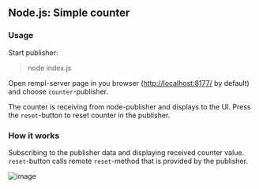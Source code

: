 ## Node.js: Simple counter

### Usage

Start publisher:
> node index.js

Open rempl-server page in you browser ([http://localhost:8177/](http://localhost:8177/) by default) and choose `counter`-publisher.

The counter is receiving from node-publisher and displays to the UI. Press the `reset`-button to reset counter in the publisher.

### How it works

Subscribing to the publisher data and displaying received counter value. `reset`-button calls remote `reset`-method that is provided by the publisher.

![image](https://cloud.githubusercontent.com/assets/6654581/23858077/6329d650-0810-11e7-999b-5b3146d31517.png)
